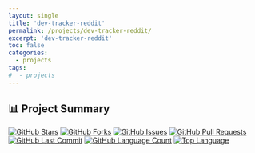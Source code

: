 ```yaml
---
layout: single
title: 'dev-tracker-reddit'
permalink: /projects/dev-tracker-reddit/
excerpt: 'dev-tracker-reddit'
toc: false
categories:
  - projects
tags:
#  - projects
---
```


## 📊 Project Summary

[![GitHub Stars](https://img.shields.io/github/stars/nntin/dev-tracker-reddit?style=flat-square)](https://github.com/nntin/dev-tracker-reddit/stargazers)
[![GitHub Forks](https://img.shields.io/github/forks/nntin/dev-tracker-reddit?style=flat-square)](https://github.com/nntin/dev-tracker-reddit/network)
[![GitHub Issues](https://img.shields.io/github/issues/nntin/dev-tracker-reddit?style=flat-square)](https://github.com/nntin/dev-tracker-reddit/issues)
[![GitHub Pull Requests](https://img.shields.io/github/issues-pr/nntin/dev-tracker-reddit?style=flat-square)](https://github.com/nntin/dev-tracker-reddit/pulls)
[![GitHub Last Commit](https://img.shields.io/github/last-commit/nntin/dev-tracker-reddit?style=flat-square)](https://github.com/nntin/dev-tracker-reddit/commits)
[![GitHub Language Count](https://img.shields.io/github/languages/count/nntin/dev-tracker-reddit?style=flat-square)](https://github.com/nntin/dev-tracker-reddit)
[![Top Language](https://img.shields.io/github/languages/top/nntin/dev-tracker-reddit?style=flat-square)](https://github.com/nntin/dev-tracker-reddit)
